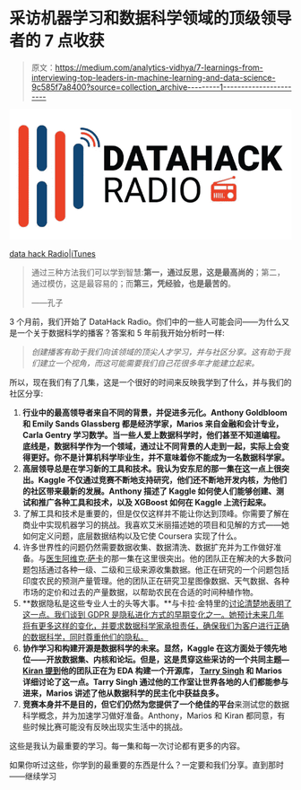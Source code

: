 # 采访机器学习和数据科学领域的顶级领导者的 7 点收获

> 原文：<https://medium.com/analytics-vidhya/7-learnings-from-interviewing-top-leaders-in-machine-learning-and-data-science-9c585f7a8400?source=collection_archive---------1----------------------->

![](img/dffd85bec031553be8f8900fbf2e4b3e.png)

[data hack Radio](https://soundcloud.com/datahack-radio)|[iTunes](https://itunes.apple.com/in/podcast/datahack-radio/id1397786677?mt=2)

> 通过三种方法我们可以学到智慧:**第一，通过反思，这是最高尚的**；第二，通过模仿，这是最容易的；而**第三，凭经验，也是最苦的**。
> 
> ——孔子

3 个月前，我们开始了 DataHack Radio。你们中的一些人可能会问——为什么又是一个关于数据科学的播客？答案和 5 年前我开始分析时一样:

> *创建播客有助于我们向该领域的顶尖人才学习，并与社区分享。这有助于我们建立一个视角，而这可能需要我们自己花很多年才能建立起来。*

所以，现在我们有了几集，这是一个很好的时间来反映我学到了什么，并与我们的社区分享:

1.  **行业中的最高领导者来自不同的背景，并促进多元化。Anthony Goldbloom 和 Emily Sands Glassberg 都是经济学家，Marios 来自金融和会计专业，Carla Gentry 学习数学。当一些人爱上数据科学时，他们甚至不知道编程。底线是，数据科学作为一个领域，通过让不同背景的人走到一起，实际上会变得更好。你不是计算机科学毕业生，并不意味着你不能成为一名数据科学家。**
2.  **高层领导总是在学习新的工具和技术。我认为安东尼的那一集在这一点上很突出。Kaggle 不仅通过竞赛不断地支持研究，他们还不断地开发内核，为他们的社区带来最新的发展。Anthony 描述了 Kaggle 如何使人们能够创建、测试和推广各种工具和技术，以及 XGBoost 如何在 Kaggle 上流行起来。**
3.  了解工具和技术是重要的，但是仅仅这样并不能让你达到顶峰。你需要了解在商业中实现机器学习的挑战。我喜欢艾米丽描述她的项目和见解的方式——她如何定义问题，底层数据结构以及它使 Coursera 实现了什么。
4.  许多世界性的问题仍然需要数据收集、数据清洗、数据扩充并为工作做好准备。与[医生阿维克·萨卡](https://soundcloud.com/datahack-radio/episode-7-dr-avik-sarkar)的那一集在这里很突出。他的团队正在解决的大多数问题包括通过各种一级、二级和三级来源收集数据。他正在研究的一个问题包括印度农民的预测产量管理。他的团队正在研究卫星图像数据、天气数据、各种市场的定价和过去的产量数据，以帮助农民在合适的时间种植作物。
5.  **数据隐私是这些专业人士的头等大事。**与卡拉·金特里的[讨论清楚地表明了这一点。我们谈到 GDPR 是隐私进化方式的早期变化之一。她预计未来几年将有更多这样的变化，并要求数据科学家承担责任，确保我们为客户进行正确的数据科学，同时尊重他们的隐私。](https://soundcloud.com/datahack-radio/episode-4-carla-gentry)
6.  **协作学习和构建开源是数据科学的未来。显然，Kaggle 在这方面处于领先地位——开放数据集、内核和论坛。但是，这是贯穿这些采访的一个共同主题— [Kiran 提到](https://soundcloud.com/datahack-radio/episode-5-kiran-r)他的团队正在为 EDA 构建一个开源库， [Tarry Singh](https://soundcloud.com/datahack-radio/episode-2-tarry-singh) 和 Marios 详细讨论了这一点。Tarry Singh 通过他的工作室让世界各地的人们都能参与进来，Marios 讲述了他从数据科学的民主化中获益良多。**
7.  **竞赛本身并不是目的，但它们仍然为您提供了一个绝佳的平台**来测试您的数据科学概念，并为加速学习做好准备。Anthony，Marios 和 Kiran 都同意，有些时候比赛可能没有反映出现实生活中的挑战。

这些是我认为最重要的学习。每一集和每一次讨论都有更多的内容。

如果你听过这些，你学到的最重要的东西是什么？一定要和我们分享。直到那时——继续学习